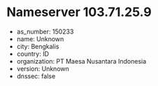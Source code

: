 # Nameserver 103.71.25.9

* as_number: 150233
* name: Unknown
* city: Bengkalis
* country: ID
* organization: PT Maesa Nusantara Indonesia
* version: Unknown
* dnssec: false
